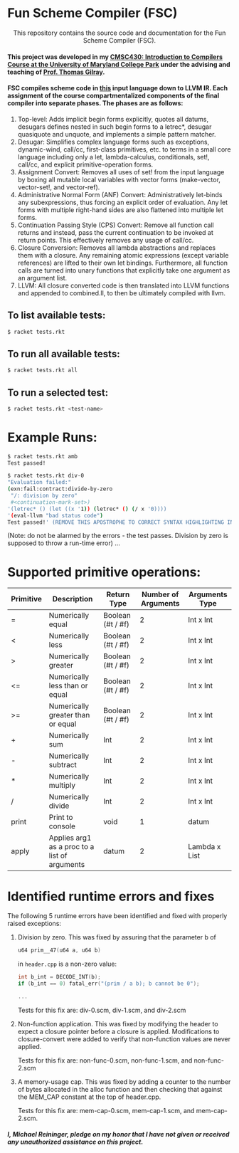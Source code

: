 # Fun Scheme Compiler (FSC)

<p align="center">
This repository contains the source code and documentation for the Fun Scheme Compiler (FSC).
</p>

#### This project was developed in my [CMSC430: Introduction to Compilers Course at the University of Maryland College Park](https://www.cs.umd.edu/class/fall2017/cmsc430/)  under the advising and teaching of [Prof. Thomas Gilray](https://thomas.gilray.org/).

#### FSC compiles scheme code in [this](https://www.cs.umd.edu/class/fall2017/cmsc430/assignment5.html) input language down to LLVM IR. Each assignment of the course compartmentalized components of the final compiler into separate phases. The phases are as follows:

1. Top-level: Adds implicit begin forms explicitly, quotes all datums, desugars defines nested in such begin forms to a letrec*, desugar quasiquote and unquote, and implements a simple pattern matcher.
2. Desugar: Simplifies complex language forms such as exceptions, dynamic-wind, call/cc, first-class primitives, etc. to terms in a small core language including only a let, lambda-calculus, conditionals, set!, call/cc, and explicit primitive-operation forms.
3. Assignment Convert: Removes all uses of set! from the input language by boxing all mutable local variables with vector forms (make-vector, vector-set!, and vector-ref).
4. Administrative Normal Form (ANF) Convert: Administratively let-binds any subexpressions, thus forcing an explicit order of evaluation. Any let forms with multiple right-hand sides are also flattened into multiple let forms.
5. Continuation Passing Style (CPS) Convert: Remove all function call returns and instead, pass the current continuation to be invoked at return points. This effectively removes any usage of call/cc.
6. Closure Conversion: Removes all lambda abstractions and replaces them with a closure. Any remaining atomic expressions (except variable references) are lifted to their own let bindings. Furthermore, all function calls are turned into unary functions that explicitly take one argument as an argument list.
7. LLVM: All closure converted code is then translated into LLVM functions and appended to combined.ll, to then be ultimately compiled with llvm.

## To list available tests:
```sh
$ racket tests.rkt
```
## To run all available tests:
```sh
$ racket tests.rkt all
```
## To run a selected test:
```sh
$ racket tests.rkt <test-name>
```

# Example Runs:
```sh
$ racket tests.rkt amb
Test passed!
```

```sh
$ racket tests.rkt div-0
"Evaluation failed:"
(exn:fail:contract:divide-by-zero
 "/: division by zero"
 #<continuation-mark-set>)
'(letrec* () (let ((x '1)) (letrec* () (/ x '0))))
'(eval-llvm "bad status code")
Test passed!' (REMOVE THIS APOSTROPHE TO CORRECT SYNTAX HIGHLIGHTING IN ATOM)
```
(Note: do not be alarmed by the errors - the test passes. Division by zero is supposed to throw a run-time error)
...

# Supported primitive operations:
| Primitive | Description | Return Type | Number of Arguments | Arguments Type |
| --------- | ----------- | ----------- | ------------------- | -------------- |
| = | Numerically equal | Boolean (#t / #f) | 2 | Int x Int |
| < | Numerically less | Boolean (#t / #f) | 2 | Int x Int |
| > | Numerically greater | Boolean (#t / #f) | 2 | Int x Int |
| <= | Numerically less than or equal | Boolean (#t / #f) | 2 | Int x Int |
| >= | Numerically greater than or equal | Boolean (#t / #f) | 2 | Int x Int |
| + | Numerically sum | Int | 2 | Int x Int |
| - | Numerically subtract | Int | 2 | Int x Int |
| * | Numerically multiply | Int | 2 | Int x Int |
| / | Numerically divide | Int | 2 | Int x Int |
| print | Print to console | void | 1 | datum |
| apply | Applies arg1 as a proc to a list of arguments | datum | 2 | Lambda x List |


# Identified runtime errors and fixes
The following 5 runtime errors have been identified and fixed with properly raised exceptions:

1. Division by zero.
    This was fixed by assuring that the parameter b of
    ```c++
    u64 prim__47(u64 a, u64 b)
    ```
    in `header.cpp` is a non-zero value:

    ```c++
    int b_int = DECODE_INT(b);
    if (b_int == 0) fatal_err("(prim / a b); b cannot be 0");

    ...
    ```

    Tests for this fix are: div-0.scm, div-1.scm, and div-2.scm

2. Non-function application.
    This was fixed by modifying the header to expect a closure pointer before a closure is applied. Modifications to closure-convert were added to verify that non-function values are never applied.

    Tests for this fix are: non-func-0.scm, non-func-1.scm, and non-func-2.scm

3. A memory-usage cap.
    This was fixed by adding a counter to the number of bytes allocated in the alloc function and then checking that against the MEM_CAP constant at the top of header.cpp.

    Tests for this fix are: mem-cap-0.scm, mem-cap-1.scm, and mem-cap-2.scm.



##### I, Michael Reininger, pledge on my honor that I have not given or received any unauthorized assistance on this project.
